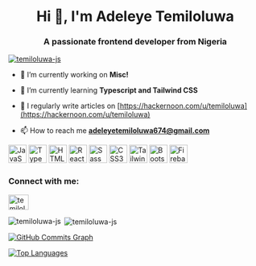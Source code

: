 <h1 align="center">Hi 👋, I'm Adeleye Temiloluwa</h1>
<h3 align="center">A passionate frontend developer from Nigeria</h3>

<p align="left"> <a href="https://github.com/ryo-ma/github-profile-trophy"><img src="https://github-profile-trophy.vercel.app/?username=temiloluwa-js" alt="temiloluwa-js" /></a> </p>

- 🔭 I’m currently working on **Misc!**

- 🌱 I’m currently learning **Typescript and Tailwind CSS**

- 📝 I regularly write articles on [https://hackernoon.com/u/temiloluwa](https://hackernoon.com/u/temiloluwa)

- 📫 How to reach me **adeleyetemiloluwa674@gmail.com**

<p align="left">
<a href="https://developer.mozilla.org/en-US/docs/Web/JavaScript" target="_blank" rel="noreferrer"><img src="https://raw.githubusercontent.com/danielcranney/readme-generator/main/public/icons/skills/javascript-colored.svg" width="36" height="36" alt="JavaScript" /></a>
<a href="https://www.typescriptlang.org/" target="_blank" rel="noreferrer"><img src="https://raw.githubusercontent.com/danielcranney/readme-generator/main/public/icons/skills/typescript-colored.svg" width="36" height="36" alt="TypeScript" /></a>
<a href="https://developer.mozilla.org/en-US/docs/Glossary/HTML5" target="_blank" rel="noreferrer"><img src="https://raw.githubusercontent.com/danielcranney/readme-generator/main/public/icons/skills/html5-colored.svg" width="36" height="36" alt="HTML5" /></a>
<a href="https://reactjs.org/" target="_blank" rel="noreferrer"><img src="https://raw.githubusercontent.com/danielcranney/readme-generator/main/public/icons/skills/react-colored.svg" width="36" height="36" alt="React" /></a>
<a href="https://sass-lang.com/" target="_blank" rel="noreferrer"><img src="https://raw.githubusercontent.com/danielcranney/readme-generator/main/public/icons/skills/sass-colored.svg" width="36" height="36" alt="Sass" /></a>
<a href="https://www.w3.org/TR/CSS/#css" target="_blank" rel="noreferrer"><img src="https://raw.githubusercontent.com/danielcranney/readme-generator/main/public/icons/skills/css3-colored.svg" width="36" height="36" alt="CSS3" /></a>
<a href="https://tailwindcss.com/" target="_blank" rel="noreferrer"><img src="https://raw.githubusercontent.com/danielcranney/readme-generator/main/public/icons/skills/tailwindcss-colored.svg" width="36" height="36" alt="TailwindCSS" /></a>
<a href="https://getbootstrap.com/" target="_blank" rel="noreferrer"><img src="https://raw.githubusercontent.com/danielcranney/readme-generator/main/public/icons/skills/bootstrap-colored.svg" width="36" height="36" alt="Bootstrap" /></a>
<a href="https://firebase.google.com/" target="_blank" rel="noreferrer"><img src="https://raw.githubusercontent.com/danielcranney/readme-generator/main/public/icons/skills/firebase-colored.svg" width="36" height="36" alt="Firebase" /></a>
</p>

<h3 align="left">Connect with me:</h3>
<p align="left">
<a href="https://twitter.com/temiloluwa_js" target="blank"><img align="center" src="https://raw.githubusercontent.com/rahuldkjain/github-profile-readme-generator/master/src/images/icons/Social/twitter.svg" alt="temiloluwa_js" height="30" width="40" /></a>
</p>

<p><img align="left" src="https://github-readme-stats.vercel.app/api/top-langs?username=temiloluwa-js&show_icons=true&locale=en&layout=compact" alt="temiloluwa-js" /></p>

<p>&nbsp;<img align="center" src="https://github-readme-stats.vercel.app/api?username=temiloluwa-js&show_icons=true&locale=en" alt="temiloluwa-js" /></p>


<a href="http://www.github.com/temiloluwa-js"><img src="https://activity-graph.herokuapp.com/graph?username=temiloluwa-js&bg_color=1c1917&color=ffffff&line=0891b2&point=ffffff&area_color=1c1917&area=true&hide_border=true&custom_title=GitHub%20Commits%20Graph" alt="GitHub Commits Graph" /></a>

<a href="https://github.com/temiloluwa-js" align="left"><img src="https://github-readme-stats.vercel.app/api/top-langs/?username=temiloluwa-js&langs_count=10&title_color=0891b2&text_color=ffffff&icon_color=0891b2&bg_color=1c1917&hide_border=true&locale=en&custom_title=Top%20%Languages" alt="Top Languages" /></a>
